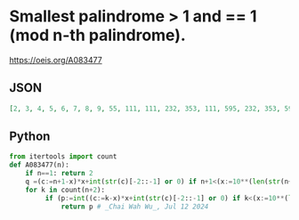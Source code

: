 # Smallest palindrome \> 1 and \=\= 1 \(mod n\-th palindrome\)\.
https://oeis.org/A083477
## JSON
```JSON
[2, 3, 4, 5, 6, 7, 8, 9, 55, 111, 111, 232, 353, 111, 595, 232, 353, 595, 10101, 1111, 606, 525, 424, 303, 323, 343, 363, 383, 10101, 10601, 1111, 929, 727, 505, 525, 545, 565, 585, 12121, 12521, 12921, 2332, 273372, 707, 727, 747, 767, 787, 10101, 12421]
```
## Python
```Python
from itertools import count
def A083477(n):
    if n==1: return 2
    q =(c:=n+1-x)*x+int(str(c)[-2::-1] or 0) if n+1<(x:=10**(len(str(n+1>>1))-1))+(y:=10*x) else (c:=n+1-y)*y+int(str(c)[::-1] or 0)
    for k in count(n+2):
         if (p:=int((c:=k-x)*x+int(str(c)[-2::-1] or 0) if k<(x:=10**(len(str(k>>1))-1))+(y:=10*x) else (c:=k-y)*y+int(str(c)[::-1] or 0)))%q==1:
             return p # _Chai Wah Wu_, Jul 12 2024
```
